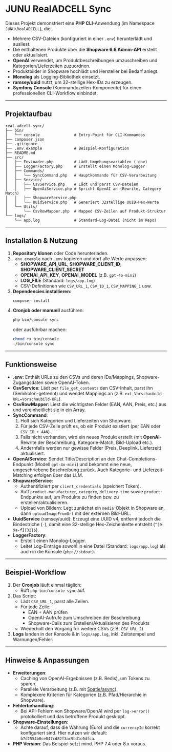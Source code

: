 # JUNU RealADCELL Sync

Dieses Projekt demonstriert eine **PHP CLI**-Anwendung (im Namespace `JUNU\RealADCELL`), die:

- Mehrere CSV-Dateien (konfiguriert in einer `.env`) herunterlädt und ausliest.  
- Die enthaltenen Produkte über die **Shopware 6.6 Admin-API** erstellt oder aktualisiert.  
- **OpenAI** verwendet, um Produktbeschreibungen umzuschreiben und Kategorien/Lieferzeiten zuzuordnen.  
- Produktbilder in Shopware hochlädt und Hersteller bei Bedarf anlegt.  
- **Monolog** als Logging-Bibliothek einsetzt.  
- **ramsey/uuid** nutzt, um 32-stellige Hex-IDs zu erzeugen.  
- **Symfony Console** (Kommandozeilen-Komponente) für einen professionellen CLI-Workflow einbindet.

---

## Projektaufbau

```
real-adcell-sync/
├── bin/
│   └── console               # Entry-Point für CLI-Kommandos
├── composer.json
├── .gitignore
├── .env.example              # Beispiel-Konfiguration
├── README.md
├── src/
│   ├── EnvLoader.php         # Lädt Umgebungsvariablen (.env)
│   ├── LoggerFactory.php     # Erstellt einen Monolog-Logger
│   ├── Commands/
│   │   └── SyncCommand.php   # Hauptkommando für CSV-Verarbeitung
│   ├── Service/
│   │   ├── CsvService.php    # Lädt und parst CSV-Dateien
│   │   ├── OpenAiService.php # Spricht OpenAI an (Rewrite, Category Match)
│   │   ├── ShopwareService.php
│   │   └── UuidService.php   # Generiert 32stellige UUID-Hex-Werte
│   └── Utils/
│       └── CsvRowMapper.php  # Mapped CSV-Zeilen auf Produkt-Struktur
└── logs/
    └── app.log               # Standard-Log-Datei (nicht im Repo)
```

---

## Installation & Nutzung

1. **Repository klonen** oder Code herunterladen.
2. `.env.example` nach `.env` kopieren und dort alle Werte anpassen:
   - **SHOPWARE_API_URL**, **SHOPWARE_CLIENT_ID**, **SHOPWARE_CLIENT_SECRET**
   - **OPENAI_API_KEY**, **OPENAI_MODEL** (z.B. `gpt-4o-mini`)
   - **LOG_FILE** (Standard: `logs/app.log`)
   - CSV-Definitionen wie `CSV_URL_1`, `CSV_ID_1`, `CSV_MAPPING_1` usw.
3. **Dependencies installieren**:
   ```bash
   composer install
   ```
4. **Cronjob oder manuell** ausführen:
   ```bash
   php bin/console sync
   ```
   oder ausführbar machen:
   ```bash
   chmod +x bin/console
   ./bin/console sync
   ```

---

## Funktionsweise

- **.env**: Enthält URLs zu den CSVs und deren IDs/Mappings, Shopware-Zugangsdaten sowie OpenAI-Token.  
- **CsvService**: Lädt per `file_get_contents` den CSV-Inhalt, parst ihn (Semikolon-getrennt) und wendet Mappings an (z.B. `ext_Vorschaubild-URL=Vorschaubild-URL`).  
- **CsvRowMapper**: Liest die wichtigsten Felder (EAN, AAN, Preis, etc.) aus und vereinheitlicht sie in ein Array.  
- **SyncCommand**:
  1. Holt sich Kategorien und Lieferzeiten von Shopware.  
  2. Für jede CSV-Zeile prüft es, ob ein Produkt existiert (per EAN oder `CSV_ID + AAN`).  
  3. Falls nicht vorhanden, wird ein neues Produkt erstellt (mit **OpenAI**-Rewrite der Beschreibung, Kategorie-Match, Bild-Upload etc.).  
  4. Andernfalls werden nur gewisse Felder (Preis, Deeplink, Lieferzeit) aktualisiert.  
- **OpenAiService**: Sendet Title/Description an den Chat-Completions-Endpunkt (Modell `gpt-4o-mini`) und bekommt eine neue, umgeschriebene Beschreibung zurück. Auch Kategorie- und Lieferzeit-Matching erfolgen über das LLM.  
- **ShopwareService**:  
  - Authentifiziert per `client_credentials` (speichert Token).  
  - Ruft `product-manufacturer`, `category`, `delivery-time` sowie `product`-Endpunkte auf, um Produkte zu finden bzw. zu erstellen/aktualisieren.  
  - Upload von Bildern: Legt zunächst ein `media`-Objekt in Shopware an, dann `uploadImageFromUrl` mit der externen Bild-URL.  
- **UuidService** (ramsey/uuid): Erzeugt eine UUID v4, entfernt jedoch die Bindestriche (`-`), damit eine 32-stellige Hex-Zeichenkette entsteht (`^[0-9a-f]{32}$`).  
- **LoggerFactory**:  
  - Erstellt einen Monolog-Logger.  
  - Leitet Log-Einträge sowohl in eine Datei (Standard: `logs/app.log`) als auch in die Konsole (`php://stdout`).  

---

## Beispiel-Workflow

1. Der **Cronjob** läuft einmal täglich:
   - Ruft `php bin/console sync` auf.  
2. Das Script:
   - Lädt `CSV_URL_1`, parst alle Zeilen.  
   - Für jede Zeile:  
     - EAN + AAN prüfen  
     - OpenAI-Aufrufe zum Umschreiben der Beschreibung  
     - Shopware-Calls zum Erstellen/Aktualisieren des Produkts  
   - Wiederholt den Vorgang für weitere CSVs (z.B. `CSV_URL_2`)  
3. **Logs** landen in der Konsole & in `logs/app.log`, inkl. Zeitstempel und Warnungen/Fehler.

---

## Hinweise & Anpassungen

- **Erweiterungen**:
  - Caching von OpenAI-Ergebnissen (z.B. Redis), um Tokens zu sparen.  
  - Parallele Verarbeitung (z.B. mit [Spatie/async](https://github.com/spatie/async)).  
  - Komplexere Kriterien für Kategorien (z.B. Pfad/Hierarchie in Shopware).  
- **Fehlerbehandlung**:
  - Bei API-Fehlern von Shopware/OpenAI wird per `log->error()` protokolliert und das betroffene Produkt geskippt.  
- **Shopware-Einstellungen**:
  - Achte darauf, dass die Währung (Euro) und die `currencyId` korrekt konfiguriert sind. Hier nutzen wir default: `b7d2554b0ce847cd82f3ac9bd1c0dfca`.  
- **PHP Version**: Das Beispiel setzt mind. PHP 7.4 oder 8.x voraus.  

